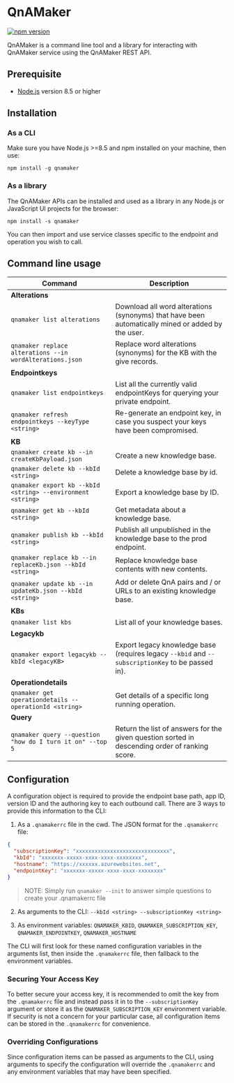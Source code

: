 # QnAMaker

[![npm version](https://badge.fury.io/js/qnamaker.svg)](https://badge.fury.io/js/qnamaker)

QnAMaker is a command line tool and a library for interacting with QnAMaker service using the QnAMaker REST API.

## Prerequisite

- [Node.js](https://nodejs.org/) version 8.5 or higher

## Installation

### As a CLI
Make sure you have Node.js >=8.5 and npm installed on your machine, then use:

`npm install -g qnamaker`

### As a library
The QnAMaker APIs can be installed and used as a library in any Node.js or JavaScript UI projects for the browser:

`npm install -s qnamaker`

You can then import and use service classes specific to the endpoint and operation you wish to call.

## Command line usage

| Command                                                  | Description                                                                                         |
|----------------------------------------------------------|-----------------------------------------------------------------------------------------------------|
| **Alterations**                                          |                                                                                                     |
| `qnamaker list alterations`                              | Download all word alterations (synonyms) that have been automatically mined or added by the user.   |
| `qnamaker replace alterations --in wordAlterations.json` | Replace word alterations (synonyms) for the KB with the give records.                               |
| **Endpointkeys**                                         |                                                                                                     |
| `qnamaker list endpointkeys`                             | List all the currently valid endpointKeys for querying your private endpoint.                       |
| `qnamaker refresh endpointkeys --keyType <string>`       | Re-generate an endpoint key, in case you suspect your keys have been compromised.                   |
| **KB**                                                   |                                                                                                     |
| `qnamaker create kb --in createKbPayload.json`           | Create a new knowledge base.                                                                        |
| `qnamaker delete kb --kbId <string>`                     | Delete a knowledge base by id.                                                                      |
| `qnamaker export kb --kbId <string> --environment <string>`       | Export a knowledge base by ID.                                                             |
| `qnamaker get kb --kbId <string>`                        | Get metadata about a knowledge base.                                                                |
| `qnamaker publish kb --kbId <string>`                    | Publish all unpublished in the knowledge base to the prod endpoint.                                 |
| `qnamaker replace kb --in replaceKb.json --kbId <string>`| Replace knowledge base contents with new contents.                                                  |
| `qnamaker update kb --in updateKb.json --kbId <string>`  | Add or delete QnA pairs and / or URLs to an existing knowledge base.                                |
| **KBs**                                                  |                                                                                                     |
| `qnamaker list kbs`                                      | List all of your knowledge bases.                                                                   |
| **Legacykb**                                             |                                                                                                     |
| `qnamaker export legacykb --kbId <legacyKB>`             | Export legacy knowledge base (requires legacy `--kbid` and `--subscriptionKey` to be passed in).    |
| **Operationdetails**                                     |                                                                                                     |
| `qnamaker get operationdetails --operationId <string>`   | Get details of a specific long running operation.                                                   |
| **Query**                                                |                                                                                                     |
| `qnamaker query --question "how do I turn it on" --top 5`| Return the list of answers for the given question sorted in descending order of ranking score.      |


## Configuration
A configuration object is required to provide the endpoint base path, app ID, version ID and the 
authoring key to each outbound call. There are 3 ways to provide this information to the CLI:

1. As a `.qnamakerrc` file in the cwd. 
The JSON format for the `.qnamakerrc` file:
```json
{
  "subscriptionKey": "xxxxxxxxxxxxxxxxxxxxxxxxxxxxxx",
  "kbId": "xxxxxxx-xxxxx-xxxx-xxxx-xxxxxxxx",
  "hostname": "https://xxxxxx.azurewebsites.net",
  "endpointKey": "xxxxxxx-xxxxx-xxxx-xxxx-xxxxxxxx"
}
```

> NOTE: Simply run `qnamaker --init` to answer simple questions to create your .qnamakerrc file

2. As arguments to the CLI: `--kbId <string> --subscriptionKey <string>`

3. As environment variables: `QNAMAKER_KBID`, `QNAMAKER_SUBSCRIPTION_KEY`, `QNAMAKER_ENDPOINTKEY`, `QNAMAKER_HOSTNAME`

The CLI will first look for these named configuration variables in the arguments list, then inside the `.qnamakerrc` file, then fallback to the environment variables. 

### Securing Your Access Key
To better secure your access key, it is recommended to omit the key from the `.qnamakerrc` 
file and instead pass it in to the `--subscriptionKey` argument or store it as the `QNAMAKER_SUBSCRIPTION_KEY` 
environment variable. If security is not a concern for your particular case, all configuration items 
can be stored in the `.qnamakerrc` for convenience.

### Overriding Configurations
Since configuration items can be passed as arguments to the CLI, using arguments to specify 
the configuration will override the `.qnamakerrc` and any environment variables that may have been specified.

